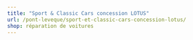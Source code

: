 ```yaml
---
title: "Sport & Classic Cars concession LOTUS"
url: /pont-leveque/sport-et-classic-cars-concession-lotus/
shop: réparation de voitures
---
```

